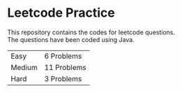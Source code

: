 # Leetcode Practice
This repository contains the codes for leetcode questions. <br>
The questions have been coded using Java. <br>
<table><tr><td>Easy</td><td>6 Problems</td></tr><tr><td>Medium</td><td>11 Problems</td></tr><tr><td>Hard</td><td>3 Problems</td></tr></table>

